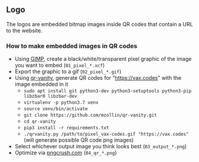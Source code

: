 ## Logo

The logos are embedded bitmap images inside QR codes that contain a URL to the website.

### How to make embedded images in QR codes

* Using [GIMP](https://www.gimp.org/), create a black/white/transparent pixel graphic of the image you want to embed (`01_pixel_*.xcf`)
* Export the graphic to a gif (`02_pixel_*.gif`)
* Using [qr-vanity](https://github.com/mzollin/qr-vanity), generate QR codes for "https://vax.codes" with the image embedded in it
  * `sudo apt install git python3-dev python3-setuptools python3-pip libzbar0 libzbar-dev`
  * `virtualenv -p python3.7 venv`
  * `source venv/bin/activate`
  * `git clone https://github.com/mzollin/qr-vanity.git`
  * `cd qr-vanity`
  * `pip3 install -r requirements.txt`
  * `./qrvanity.py /path/to/pixel_vax-codes.gif "https://vax.codes"` (will generate possible QR code png images)
* Select whichever output image you think looks best (`03_output_*.png`)
* Optimize via [pngcrush.com](https://pngcrush.com) (`04_qr_*.png`)

